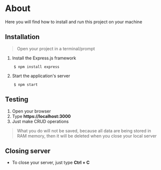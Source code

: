 # About
Here you will find how to install and run this project on your machine

## Installation
> Open your project in a terminal/prompt

1. Install the Express.js framework 
```
    $ npm install express
```
2. Start the application's server
```    
    $ npm start
```

## Testing
1. Open your browser
2. Type **https://localhost:3000**
3. Just make CRUD operations

> What you do will not be saved, because all data are being stored in RAM memory, then it will be deleted when you close your local server


## Closing server
- To close your server, just type **Ctrl + C**
